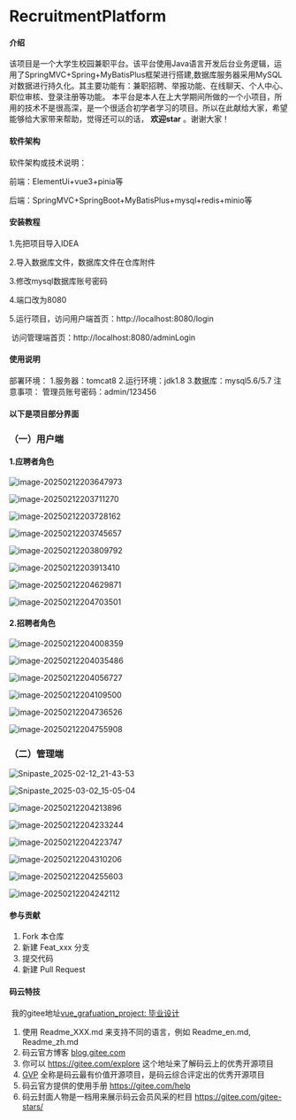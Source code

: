 # RecruitmentPlatform

#### 介绍

该项目是一个大学生校园兼职平台。该平台使用Java语言开发后台业务逻辑，运用了SpringMVC+Spring+MyBatisPlus框架进行搭建,数据库服务器采用MySQL对数据进行持久化。其主要功能有：兼职招聘、举报功能、在线聊天、个人中心、职位审核、登录注册等功能。 本平台是本人在上大学期间所做的一个小项目，所用的技术不是很高深，是一个很适合初学者学习的项目。所以在此献给大家，希望能够给大家带来帮助，觉得还可以的话， **欢迎star** 。谢谢大家！

#### 软件架构

软件架构或技术说明： 

前端：ElementUi+vue3+pinia等

后端：SpringMVC+SpringBoot+MyBatisPlus+mysql+redis+minio等

#### 安装教程

1.先把项目导入IDEA

2.导入数据库文件，数据库文件在仓库附件

 3.修改mysql数据库账号密码 

4.端口改为8080

 5.运行项目，访问用户端首页：http://localhost:8080/login

​						访问管理端首页：http://localhost:8080/adminLogin



#### 使用说明

部署环境： 1.服务器：tomcat8 2.运行环境：jdk1.8 3.数据库：mysql5.6/5.7 注意事项： 管理员账号密码：admin/123456 

#### 以下是项目部分界面

### （一）用户端

#### 1.应聘者角色

![image-20250212203647973](https://github.com/user-attachments/assets/8bc86d2c-e686-44b6-bf2a-da544438df0e)

![image-20250212203711270](https://github.com/user-attachments/assets/08d6ed61-d45a-45ff-90ff-164f2cd6c428)

![image-20250212203728162](https://github.com/user-attachments/assets/683e2539-343a-4d8f-a332-a57eecb6d819)

![image-20250212203745657](https://github.com/user-attachments/assets/75af9102-183b-44d3-a4ff-0538617c6a97)

![image-20250212203809792](https://github.com/user-attachments/assets/dfa4f965-0ede-445a-9f38-cfed894bf16c)

![image-20250212203913410](https://github.com/user-attachments/assets/510c6ad4-3f92-4017-a95d-78eba8df1556)

![image-20250212204629871](https://github.com/user-attachments/assets/ca0c31a4-ddcc-4589-8a0b-7a791e00dee0)

![image-20250212204703501](https://github.com/user-attachments/assets/73b654d8-9f4b-4c3f-9e3d-2c05942bffc5)

#### 2.招聘者角色

![image-20250212204008359](https://github.com/user-attachments/assets/7f73014e-1fa1-45ad-ada2-2801252b6679)

![image-20250212204035486](https://github.com/user-attachments/assets/6171b908-6ee3-4d79-820e-d6d6e634ee0a)

![image-20250212204056727](https://github.com/user-attachments/assets/cc065bec-c929-4b27-9e22-3693025a81e6)

![image-20250212204109500](https://github.com/user-attachments/assets/447e905a-e1d9-4ef6-8601-bece109b99b5)

![image-20250212204736526](https://github.com/user-attachments/assets/ba636f81-fe03-4257-9192-8084a3218618)

![image-20250212204755908](https://github.com/user-attachments/assets/9af4f027-908f-4956-a3eb-fa4a9f090f33)

### （二）管理端

![Snipaste_2025-02-12_21-43-53](https://github.com/user-attachments/assets/52e31b70-f7df-4b52-960e-e836a4bb3e18)

![Snipaste_2025-03-02_15-05-04](https://github.com/user-attachments/assets/4821e18c-6396-4169-8d50-aaea42361925)

![image-20250212204213896](https://github.com/user-attachments/assets/f8aee79b-9050-4491-ab51-1d3080da1d5f)

![image-20250212204233244](https://github.com/user-attachments/assets/f62c86aa-3f3d-4c58-932a-5a293941c7b3)

![image-20250212204223747](https://github.com/user-attachments/assets/ec48c0e9-2164-488d-84a1-b58685353591)

![image-20250212204310206](https://github.com/user-attachments/assets/6b8b4459-5445-4376-863b-ecead392774f)

![image-20250212204255603](https://github.com/user-attachments/assets/dedafbcc-c945-4aa2-90bc-feb756ea299d)

![image-20250212204242112](https://github.com/user-attachments/assets/712e41dd-fb26-4c6a-8b32-fd6aed1665fd)

#### 参与贡献

1. Fork 本仓库
2. 新建 Feat_xxx 分支
3. 提交代码
4. 新建 Pull Request

#### 码云特技

​	我的gitee地址[vue_grafuation_project: 毕业设计](https://gitee.com/kk-yuanqu/vue_grafuation_project)

1. 使用 Readme_XXX.md 来支持不同的语言，例如 Readme_en.md, Readme_zh.md
2. 码云官方博客 [blog.gitee.com](https://blog.gitee.com/)
3. 你可以 https://gitee.com/explore 这个地址来了解码云上的优秀开源项目
4. [GVP](https://gitee.com/gvp) 全称是码云最有价值开源项目，是码云综合评定出的优秀开源项目
5. 码云官方提供的使用手册 https://gitee.com/help
6. 码云封面人物是一档用来展示码云会员风采的栏目 https://gitee.com/gitee-stars/
